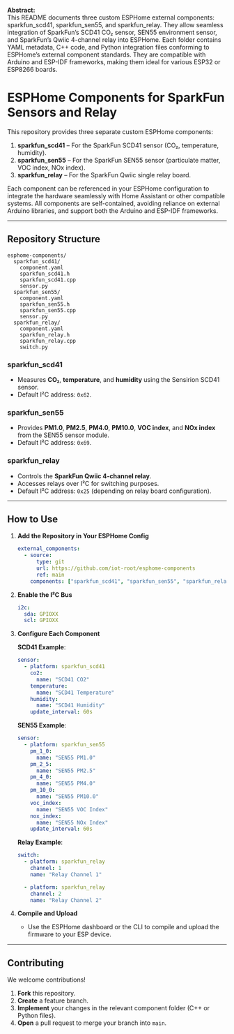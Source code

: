 **Abstract:**  
This README documents three custom ESPHome external components: sparkfun_scd41, sparkfun_sen55, and sparkfun_relay. They allow seamless integration of SparkFun’s SCD41 CO₂ sensor, SEN55 environment sensor, and SparkFun’s Qwiic 4-channel relay into ESPHome. Each folder contains YAML metadata, C++ code, and Python integration files conforming to ESPHome’s external component standards. They are compatible with Arduino and ESP-IDF frameworks, making them ideal for various ESP32 or ESP8266 boards.

# ESPHome Components for SparkFun Sensors and Relay

This repository provides three separate custom ESPHome components:
1. **sparkfun_scd41** – For the SparkFun SCD41 sensor (CO₂, temperature, humidity).  
2. **sparkfun_sen55** – For the SparkFun SEN55 sensor (particulate matter, VOC index, NOx index).  
3. **sparkfun_relay** – For the SparkFun Qwiic single relay board.

Each component can be referenced in your ESPHome configuration to integrate the hardware seamlessly with Home Assistant or other compatible systems. All components are self-contained, avoiding reliance on external Arduino libraries, and support both the Arduino and ESP-IDF frameworks.

---

## Repository Structure

```
esphome-components/
  sparkfun_scd41/
    component.yaml
    sparkfun_scd41.h
    sparkfun_scd41.cpp
    sensor.py
  sparkfun_sen55/
    component.yaml
    sparkfun_sen55.h
    sparkfun_sen55.cpp
    sensor.py
  sparkfun_relay/
    component.yaml
    sparkfun_relay.h
    sparkfun_relay.cpp
    switch.py
```

### sparkfun_scd41
- Measures **CO₂**, **temperature**, and **humidity** using the Sensirion SCD41 sensor.  
- Default I²C address: `0x62`.

### sparkfun_sen55
- Provides **PM1.0**, **PM2.5**, **PM4.0**, **PM10.0**, **VOC index**, and **NOx index** from the SEN55 sensor module.  
- Default I²C address: `0x69`.

### sparkfun_relay
- Controls the **SparkFun Qwiic 4-channel relay**.  
- Accesses relays over I²C for switching purposes.  
- Default I²C address: `0x25` (depending on relay board configuration).

---

## How to Use

1. **Add the Repository in Your ESPHome Config**  
   ```yaml
   external_components:
     - source:
         type: git
         url: https://github.com/iot-root/esphome-components
         ref: main
       components: ["sparkfun_scd41", "sparkfun_sen55", "sparkfun_relay"]
   ```

2. **Enable the I²C Bus**  
   ```yaml
   i2c:
     sda: GPIOXX
     scl: GPIOXX
   ```

3. **Configure Each Component**

   **SCD41 Example**:
   ```yaml
   sensor:
     - platform: sparkfun_scd41
       co2:
         name: "SCD41 CO2"
       temperature:
         name: "SCD41 Temperature"
       humidity:
         name: "SCD41 Humidity"
       update_interval: 60s
   ```

   **SEN55 Example**:
   ```yaml
   sensor:
     - platform: sparkfun_sen55
       pm_1_0:
         name: "SEN55 PM1.0"
       pm_2_5:
         name: "SEN55 PM2.5"
       pm_4_0:
         name: "SEN55 PM4.0"
       pm_10_0:
         name: "SEN55 PM10.0"
       voc_index:
         name: "SEN55 VOC Index"
       nox_index:
         name: "SEN55 NOx Index"
       update_interval: 60s
   ```

   **Relay Example**:
   ```yaml
   switch:
     - platform: sparkfun_relay
       channel: 1
       name: "Relay Channel 1"

     - platform: sparkfun_relay
       channel: 2
       name: "Relay Channel 2"
   ```

4. **Compile and Upload**  
   - Use the ESPHome dashboard or the CLI to compile and upload the firmware to your ESP device.

---

## Contributing

We welcome contributions!  
1. **Fork** this repository.  
2. **Create** a feature branch.  
3. **Implement** your changes in the relevant component folder (C++ or Python files).  
4. **Open** a pull request to merge your branch into `main`.

